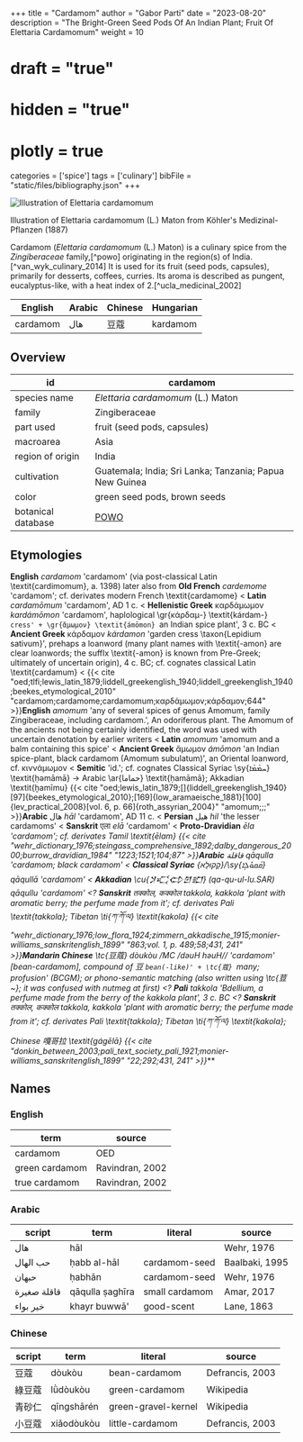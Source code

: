 +++
title = "Cardamom"
author = "Gabor Parti"
date = "2023-08-20"
description = "The Bright-Green Seed Pods Of An Indian Plant; Fruit Of Elettaria Cardamomum"
weight = 10
# draft = "true"
# hidden = "true"
# plotly = true
categories = ['spice']
tags = ['culinary']
bibFile = "static/files/bibliography.json"
+++

![Illustration of Elettaria cardamomum](/spice/images/kohler/cardamom.png)


Illustration of Elettaria cardamomum (L.) Maton from Köhler's Medizinal-Pflanzen (1887)


Cardamom (*Elettaria cardamomum* (L.) Maton) is a culinary spice from the *Zingiberaceae* family,[^powo] originating in the region(s) of India.[^van_wyk_culinary_2014] It is used for its fruit (seed pods, capsules), primarily for desserts, coffees, curries. Its aroma is described as pungent, eucalyptus-like, with a heat index of 2.[^ucla_medicinal_2002]

| English|Arabic|Chinese|Hungarian|
|--------|------|-------|---------|
|cardamom|  هال |   豆蔻  | kardamom|

## Overview

|        id        |                        cardamom                       |
|------------------|-------------------------------------------------------|
|   species name   |           *Elettaria cardamomum* (L.) Maton           |
|      family      |                     Zingiberaceae                     |
|     part used    |              fruit (seed pods, capsules)              |
|     macroarea    |                          Asia                         |
| region of origin |                         India                         |
|    cultivation   |Guatemala; India; Sri Lanka; Tanzania; Papua New Guinea|
|       color      |              green seed pods, brown seeds             |
|botanical database|  [POWO](https://powo.science.kew.org/taxon/796556-1)  |

## Etymologies

**English** *cardamom* 'cardamom' (via post-classical Latin \textit{cardimomum}, a. 1398)
 later also from **Old French** *cardemome* 'cardamom'; cf. derivates modern French \textit{cardamome}
< **Latin** *cardamōmum* 'cardamom', AD 1 c.
< **Hellenistic Greek** καρδάμωμον *kardámōmon* 'cardamom', haplological \gr{κάρδαμ-} \textit{kárdam-} `cress' + \gr{ἄμωμον} \textit{ámōmon} `an Indian spice plant', 3 c. BC
< **Ancient Greek** κάρδαμον *kárdamon* 'garden cress \taxon{Lepidium sativum}', prehaps a loanword (many plant names with \textit{-amon} are clear loanwords; the suffIx \textit{-amon} is known from Pre-Greek; ultimately of uncertain origin), 4 c. BC; cf. cognates classical Latin \textit{cardamum}
<
 {{< cite "oed;tlfi;lewis_latin_1879;liddell_greekenglish_1940;liddell_greekenglish_1940;beekes_etymological_2010" "cardamom;cardamome;cardamomum;καρδάμωμον;κάρδαμον;644" >}}**English** *amomum* 'any of several spices of genus Amomum, family Zingiberaceae, including cardamom.', An odoriferous plant. The Amomum of the ancients not being certainly identified, the word was used with uncertain denotation by earlier writers
< **Latin** *amomum* 'amomum and a balm containing this spice'
< **Ancient Greek** ἄμωμον *ámōmon* 'an Indian spice-plant, black cardamom (Amomum subulatum)', an Oriental loanword, cf. κιννάμωμον
< **Semitic** 'id.'; cf. cognates Classical Syriac \sy{ܚܡܵܡܵܐ} \textit{ḥəmāmā} → Arabic \ar{حماما} \textit{ḥamāmā}; Akkadian \textit{ḫamīmu}
 {{< cite "oed;lewis_latin_1879;[]{liddell_greekenglish_1940}[97]{beekes_etymological_2010};[169]{low_aramaeische_1881}[100]{lev_practical_2008}[vol. 6, p. 66]{roth_assyrian_2004}" "amomum;;;" >}}**Arabic** هال *hāl* 'cardamom', AD 11 c.
< **Persian** هیل *hil* 'the lesser cardamoms'
< **Sanskrit** एला *elā* 'cardamom'
< **Proto-Dravidian** **ēla* 'cardamom'; cf. derivates Tamil \textit{ēlam}
 {{< cite "wehr_dictionary_1976;steingass_comprehensive_1892;dalby_dangerous_2000;burrow_dravidian_1984" "1223;1521;104;87" >}}**Arabic** قاقلة *qāqulla* 'cardamom; black cardamom'
< **Classical Syriac** {קָקוּלָא}/\sy{ܩܳܩܘܽܠܴܐ} *qāqullā* 'cardamom'
< **Akkadian** \cu{𒋡𒄣𒌌𒇻𒊬} (qa-qu-ul-lu.SAR) *qāqullu* 'cardamom'
<\? **Sanskrit** तक्कोल, कक्कोल *takkola, kakkola* 'plant with aromatic berry; the perfume made from it'; cf. derivates Pali \textit{takkola}; Tibetan \ti{ཀ་ཀོ་ལ} \textit{kakola}
 {{< cite "wehr_dictionary_1976;low_flora_1924;zimmern_akkadische_1915;monier-williams_sanskritenglish_1899" "863;vol. 1, p. 489;58;431, 241" >}}**Mandarin Chinese** \tc{豆蔻} *dòukòu* /MC /dəuH həuH// 'cardamom' [bean-cardamom], compound of 豆 `bean(-like)' + \tc{蔻} `many; profusion' (BCGM); or phono-semantic matching (also written using \tc{荳~}; it was confused with nutmeg at first)
<\? **Pali** *takkola* 'Bdellium, a perfume made from the berry of the kakkola plant', 3 c. BC
<\? **Sanskrit** तक्कोल, कक्कोल *takkola, kakkola* 'plant with aromatic berry; the perfume made from it'; cf. derivates Pali \textit{takkola}; Tibetan \ti{ཀ་ཀོ་ལ} \textit{kakola}; Chinese 嘎哥拉 \textit{gágēlā}
 {{< cite "donkin_between_2003;pali_text_society_pali_1921;monier-williams_sanskritenglish_1899" "22;292;431, 241" >}}***

## Names

### English

|     term     |     source    |
|--------------|---------------|
|   cardamom   |      OED      |
|green cardamom|Ravindran, 2002|
| true cardamom|Ravindran, 2002|

### Arabic

|   script  |      term     |    literal   |    source    |
|-----------|---------------|--------------|--------------|
|    هال    |      hāl      |              |  Wehr, 1976  |
|  حب الهال |  ḥabb al-hāl  | cardamom-seed|Baalbaki, 1995|
|   حبهان   |     ḥabhān    | cardamom-seed|  Wehr, 1976  |
|قاقلة صغيرة|qāqulla ṣaghīra|small cardamom|  Amar, 2017  |
|  خير بواء |  khayr buwwā' |  good-scent  |  Lane, 1863  |

### Chinese

|script|    term   |      literal      |     source    |
|------|-----------|-------------------|---------------|
|  豆蔻  |   dòukòu  |   bean-cardamom   |Defrancis, 2003|
|  綠豆蔻 |  lǜdòukòu |   green-cardamom  |   Wikipedia   |
|  青砂仁 |qīngshā​rén|green-gravel-kernel|   Wikipedia   |
|  小豆蔻 | xiǎodòukòu|  little-cardamom  |Defrancis, 2003|

